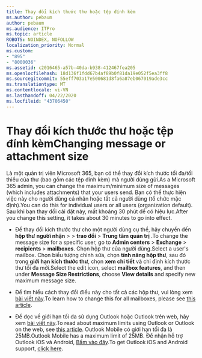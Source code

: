 ```yaml
---
title: Thay đổi kích thước thư hoặc tệp đính kèm
ms.author: pebaum
author: pebaum
ms.audience: ITPro
ms.topic: article
ROBOTS: NOINDEX, NOFOLLOW
localization_priority: Normal
ms.custom:
- "895"
- "8000036"
ms.assetid: c2016465-a57b-40da-b938-412467fea205
ms.openlocfilehash: 18d136f1fdd67b4af89b0f81da19e052f5ea3ff8
ms.sourcegitcommit: 55eff703a17e500681d8fa6a87eb067019ade3cc
ms.translationtype: MT
ms.contentlocale: vi-VN
ms.lasthandoff: 04/22/2020
ms.locfileid: "43706450"
---
```

# <a name="changing-message-or-attachment-size"></a><span data-ttu-id="f3732-102">Thay đổi kích thước thư hoặc tệp đính kèm</span><span class="sxs-lookup"><span data-stu-id="f3732-102">Changing message or attachment size</span></span>

<span data-ttu-id="f3732-103">Là một quản trị viên Microsoft 365, bạn có thể thay đổi kích thước tối đa/tối thiểu của thư (bao gồm các tệp đính kèm) mà người dùng gửi.</span><span class="sxs-lookup"><span data-stu-id="f3732-103">As a Microsoft 365 admin, you can change the maximum/minimum size of messages (which includes attachments) that your users send.</span></span> <span data-ttu-id="f3732-104">Bạn có thể thực hiện việc này cho người dùng cá nhân hoặc tất cả người dùng (tổ chức mặc định).</span><span class="sxs-lookup"><span data-stu-id="f3732-104">You can do this for individual users or all users (organization default).</span></span> <span data-ttu-id="f3732-105">Sau khi bạn thay đổi cài đặt này, mất khoảng 30 phút để có hiệu lực.</span><span class="sxs-lookup"><span data-stu-id="f3732-105">After you change this setting, it takes about 30 minutes to go into effect.</span></span>
  
- <span data-ttu-id="f3732-106">Để thay đổi kích thước thư cho một người dùng cụ thể, hãy chuyển đến **hộp thư** **người nhận** \> \> **trao đổi** \> **Trung tâm quản trị** .</span><span class="sxs-lookup"><span data-stu-id="f3732-106">To change the message size for a specific user, go to **Admin centers** \> **Exchange** \> **recipients** \> **mailboxes**.</span></span> <span data-ttu-id="f3732-107">Chọn hộp thư của người dùng.</span><span class="sxs-lookup"><span data-stu-id="f3732-107">Select a user's mailbox.</span></span> <span data-ttu-id="f3732-108">Chọn biểu tượng chỉnh sửa, chọn **tính năng hộp thư**, sau đó trong **giới hạn kích thước thư**, chọn **xem chi tiết** và chỉ định kích thước thư tối đa mới.</span><span class="sxs-lookup"><span data-stu-id="f3732-108">Select the edit icon, select **mailbox features**, and then under **Message Size Restrictions**, choose **View details** and specify new maximum message size.</span></span>

- <span data-ttu-id="f3732-109">Để tìm hiểu cách thay đổi điều này cho tất cả các hộp thư, vui lòng xem [bài viết này](https://www.microsoft.com/microsoft-365/blog/2015/04/15/office-365-now-supports-larger-email-messages-up-to-150-mb/).</span><span class="sxs-lookup"><span data-stu-id="f3732-109">To learn how to change this for all mailboxes, please see [this article](https://www.microsoft.com/microsoft-365/blog/2015/04/15/office-365-now-supports-larger-email-messages-up-to-150-mb/).</span></span>

- <span data-ttu-id="f3732-110">Để đọc về giới hạn tối đa sử dụng Outlook hoặc Outlook trên web, hãy xem [bài viết này](https://technet.microsoft.com/library/exchange-online-limits.aspx#MessageLimits).</span><span class="sxs-lookup"><span data-stu-id="f3732-110">To read about maximum limits using Outlook or Outlook on the web, see [this article](https://technet.microsoft.com/library/exchange-online-limits.aspx#MessageLimits).</span></span> <span data-ttu-id="f3732-111">Outlook Mobile có giới hạn tối đa là 25MB.</span><span class="sxs-lookup"><span data-stu-id="f3732-111">Outlook Mobile has a maximum limit of 25MB.</span></span> <span data-ttu-id="f3732-112">Để nhận hỗ trợ Outlook iOS và Android, [Bấm vào đây](https://support.office.com/article/Get-in-app-help-for-Outlook-for-iOS-and-Android-218a22d1-9fa5-4889-b689-de1c63493243).</span><span class="sxs-lookup"><span data-stu-id="f3732-112">To get Outlook iOS and Android support, [click here](https://support.office.com/article/Get-in-app-help-for-Outlook-for-iOS-and-Android-218a22d1-9fa5-4889-b689-de1c63493243).</span></span>
